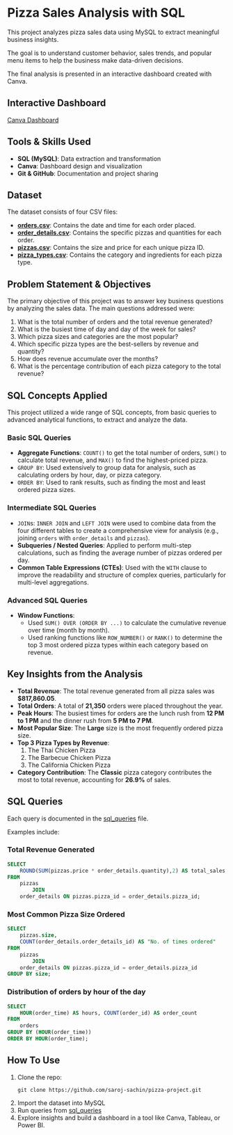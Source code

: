 # Pizza Sales Analysis with SQL

This project analyzes pizza sales data using MySQL to extract meaningful business insights.

The goal is to understand customer behavior, sales trends, and popular menu items to help the business make data-driven decisions.

The final analysis is presented in an interactive dashboard created with Canva.

## Interactive Dashboard
[Canva Dashboard](https://www.canva.com/design/DAGyNLJ9g0Q/r0cKVohhyPxVUozguWXjRw/view?utm_content=DAGyNLJ9g0Q&utm_campaign=designshare&utm_medium=link2&utm_source=uniquelinks&utlId=hdb36d00342)

## Tools & Skills Used
- **SQL (MySQL)**: Data extraction and transformation
- **Canva**: Dashboard design and visualization
- **Git & GitHub**: Documentation and project sharing

## Dataset
The dataset consists of four CSV files:
- [**orders.csv**](/Datasets/orders.csv): Contains the date and time for each order placed.
- [**order_details.csv**](/Datasets/order_details.csv): Contains the specific pizzas and quantities for each order.
- [**pizzas.csv**](/Datasets/pizzas.csv): Contains the size and price for each unique pizza ID.
- [**pizza_types.csv**](/Datasets/pizza_types.csv): Contains the category and ingredients for each pizza type.

## Problem Statement & Objectives
The primary objective of this project was to answer key business questions by analyzing the sales data. The main questions addressed were:
1. What is the total number of orders and the total revenue generated?
2. What is the busiest time of day and day of the week for sales?
3. Which pizza sizes and categories are the most popular?
4. Which specific pizza types are the best-sellers by revenue and quantity?
5. How does revenue accumulate over the months?
6. What is the percentage contribution of each pizza category to the total revenue?

## SQL Concepts Applied
This project utilized a wide range of SQL concepts, from basic queries to advanced analytical functions, to extract and analyze the data.

### Basic SQL Queries
- **Aggregate Functions**: `COUNT()` to get the total number of orders, `SUM()` to calculate total revenue, and `MAX()` to find the highest-priced pizza.
- `GROUP BY`: Used extensively to group data for analysis, such as calculating orders by hour, day, or pizza category.
- `ORDER BY`: Used to rank results, such as finding the most and least ordered pizza sizes.

### Intermediate SQL Queries
- `JOIN`s: `INNER JOIN` and `LEFT JOIN` were used to combine data from the four different tables to create a comprehensive view for analysis (e.g., joining `orders` with `order_details` and `pizzas`).
- **Subqueries / Nested Queries**: Applied to perform multi-step calculations, such as finding the average number of pizzas ordered per day.
- **Common Table Expressions (CTEs)**: Used with the `WITH` clause to improve the readability and structure of complex queries, particularly for multi-level aggregations.

### Advanced SQL Queries
- **Window Functions**:
  - Used `SUM() OVER (ORDER BY ...)` to calculate the cumulative revenue over time (month by month).
  - Used ranking functions like `ROW_NUMBER()` or `RANK()` to determine the top 3 most ordered pizza types within each category based on revenue.
 
## Key Insights from the Analysis
- **Total Revenue**: The total revenue generated from all pizza sales was **$817,860.05**.
- **Total Orders**: A total of **21,350** orders were placed throughout the year.
- **Peak Hours**: The busiest times for orders are the lunch rush from **12 PM to 1 PM** and the dinner rush from **5 PM to 7 PM**.
- **Most Popular Size**: The **Large** size is the most frequently ordered pizza size.
- **Top 3 Pizza Types by Revenue**:
  1. The Thai Chicken Pizza
  2. The Barbecue Chicken Pizza
  3. The California Chicken Pizza
- **Category Contribution**: The **Classic** pizza category contributes the most to total revenue, accounting for **26.9%** of sales.

## SQL Queries
Each query is documented in the [sql_queries](sql_queries.sql) file.

Examples include:
### Total Revenue Generated
```sql
SELECT 
    ROUND(SUM(pizzas.price * order_details.quantity),2) AS total_sales
FROM
    pizzas
		JOIN
    order_details ON pizzas.pizza_id = order_details.pizza_id;
```

### Most Common Pizza Size Ordered
```sql
SELECT 
	pizzas.size, 
	COUNT(order_details.order_details_id) AS "No. of times ordered" 
FROM 
	pizzas 
		JOIN 
	order_details ON pizzas.pizza_id = order_details.pizza_id
GROUP BY size;
```

### Distribution of orders by hour of the day
```sql
SELECT 
    HOUR(order_time) AS hours, COUNT(order_id) AS order_count
FROM
    orders
GROUP BY (HOUR(order_time))
ORDER BY HOUR(order_time);
```

## How To Use
1. Clone the repo:
   ```
   git clone https://github.com/saroj-sachin/pizza-project.git
   ```
2. Import the dataset into MySQL
3. Run queries from [sql_queries](sql_queries.sql)
4. Explore insights and build a dashboard in a tool like Canva, Tableau, or Power BI.
